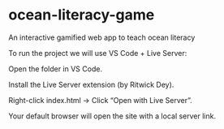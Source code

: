 # ocean-literacy-game
An interactive gamified web app to teach ocean literacy

To run the project we will use VS Code + Live Server:

Open the folder in VS Code.

Install the Live Server extension (by Ritwick Dey).

Right-click index.html → Click “Open with Live Server”.

Your default browser will open the site with a local server link.
